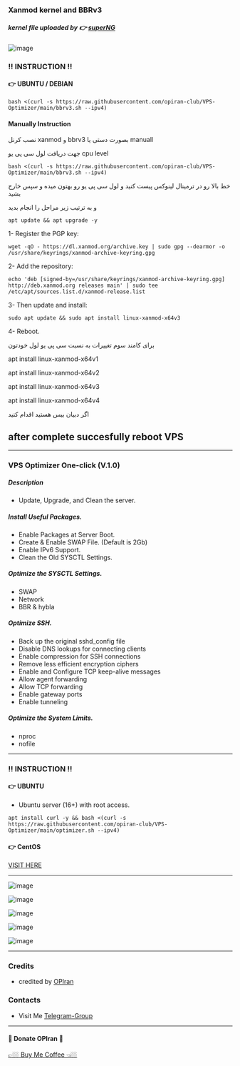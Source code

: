 ### Xanmod kernel and BBRv3 

##### kernel file uploaded by 👉 [superNG](https://github.com/SuperNG6/linux-setup.sh/releases)

![image](https://github.com/opiran-club/VPS-Optimizer/assets/130220895/4ba8e535-5d4a-435d-8e0f-62216da06367)


###  ‼️ INSTRUCTION ‼️

#### 👉 UBUNTU / DEBIAN
   
```
bash <(curl -s https://raw.githubusercontent.com/opiran-club/VPS-Optimizer/main/bbrv3.sh --ipv4)
```

#### Manually Instruction

نصب کرنل xanmod و bbrv3 بصورت دستی یا manuall

جهت دریافت لول سی پی یو cpu level
```
bash <(curl -s https://raw.githubusercontent.com/opiran-club/VPS-Optimizer/main/bbrv3.sh --ipv4)
```
خط بالا رو در ترمینال لینوکس پیست کنید و لول سی پی یو رو بهتون میده و سپس خارج بشید

و به ترتیب زیر مراحل را انجام بدید

```
apt update && apt upgrade -y
```

1- Register the PGP key:
```
wget -qO - https://dl.xanmod.org/archive.key | sudo gpg --dearmor -o /usr/share/keyrings/xanmod-archive-keyring.gpg
```

2- Add the repository:
```
echo 'deb [signed-by=/usr/share/keyrings/xanmod-archive-keyring.gpg] http://deb.xanmod.org releases main' | sudo tee /etc/apt/sources.list.d/xanmod-release.list
```

3- Then update and install: 
```
sudo apt update && sudo apt install linux-xanmod-x64v3
```

4- Reboot.

برای کامند سوم تغییرات به نسبت سی پی یو لول خودتون

apt install linux-xanmod-x64v1

apt install linux-xanmod-x64v2

apt install linux-xanmod-x64v3

apt install linux-xanmod-x64v4


اگر دبیان بیس هستید اقدام کنید

after complete succesfully reboot VPS
---------------------------------------------------------------------------------------------------------------------------------------
---------------------------------------------------------------------------------------------------------------------------------------

### VPS Optimizer One-click (V.1.0)

##### Description
 - Update, Upgrade, and Clean the server.
   
 ##### Install Useful Packages.
 - Enable Packages at Server Boot.
 - Create & Enable SWAP File. (Default is 2Gb)
 - Enable IPv6 Support.
 - Clean the Old SYSCTL Settings.
   
 ##### Optimize the SYSCTL Settings.
 - SWAP
 - Network
 - BBR & hybla
   
##### Optimize SSH.
 - Back up the original sshd_config file
 - Disable DNS lookups for connecting clients
 - Enable compression for SSH connections
 - Remove less efficient encryption ciphers
 - Enable and Configure TCP keep-alive messages
 - Allow agent forwarding
 - Allow TCP forwarding
 - Enable gateway ports
 - Enable tunneling
   
##### Optimize the System Limits.
 - nproc
 - nofile
   
---------------------------------------------------------------------------------------------------------------------------------------

###  ‼️ INSTRUCTION ‼️

#### 👉 UBUNTU
 - Ubuntu server (16+) with root access.
   
```
apt install curl -y && bash <(curl -s https://raw.githubusercontent.com/opiran-club/VPS-Optimizer/main/optimizer.sh --ipv4)
```

#### 👉 CentOS

[VISIT HERE](https://raw.githubusercontent.com/opiran-club/VPS-Optimizer/main/centos.md)

-------------------------------------------------------

![image](https://github.com/opiran-club/VPS-Optimizer/assets/130220895/62af50c5-9b7c-48c1-b8a8-8dbe47ad21b1)

![image](https://github.com/opiran-club/VPS-Optimizer/assets/130220895/d583e73b-fa4f-45ec-8a14-9bc1e0d5dfd3)

![image](https://github.com/opiran-club/VPS-Optimizer/assets/130220895/5632b209-86a3-4bd4-827a-ad4f8f52cd34)

![image](https://github.com/opiran-club/VPS-Optimizer/assets/130220895/015b3e29-d36b-478c-b63e-fb09e42d969e)

![image](https://github.com/opiran-club/VPS-Optimizer/assets/130220895/20445d26-b5cb-40a9-af2a-f3d8e6819f44)

---------------------------------------------------------------------------------------------------------------------------------------

### Credits
 - credited by [OPIran](https://github.com/opiran-club)

### Contacts
 - Visit Me [Telegram-Group](https://t,me/OPIranCluB)


---------------------------------------------------------------------------------------------------------------------------------------


#### 🎁 Donate OPIran 🎁


[👉🏼 Buy Me Coffee 👈🏼](https://hamibash.com/OPIran)

